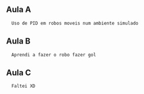 ## Aula A
      Uso de PID em robos moveis num ambiente simulado

## Aula B
      Aprendi a fazer o robo fazer gol

## Aula C
      Faltei XD
